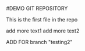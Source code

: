 #DEMO GIT REPOSITORY

This is the first file in the repo

add more text1
add more text2

ADD FOR branch "testing2"